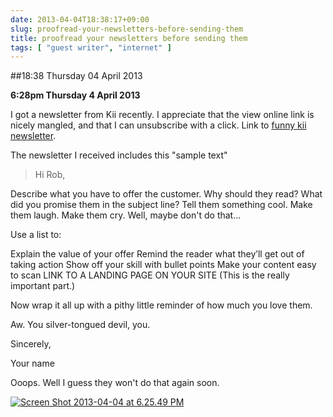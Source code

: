 ```yaml
---
date: 2013-04-04T18:38:17+09:00
slug: proofread-your-newsletters-before-sending-them
title: proofread your newsletters before sending them
tags: [ "guest writer", "internet" ]
---
```


##18:38 Thursday 04 April 2013

**6:28pm Thursday 4 April 2013**

I got a newsletter from Kii recently. I appreciate that the view online link is nicely mangled, and that I can unsubscribe with a click. Link to [funny kii newsletter](http://info.kii.com/news-and-happenings-from-kii-0?ecid=ACsprvuPm5aKrO3hwOeu-WTXky-ocAAjy31sWdfEWNzfnvGfMmibPWoAaWIY6V1Dph5ACEYtA-jd&utm_source=hubspot_email_marketing&utm_medium=email&utm_content=7817950&_hsenc=p2ANqtz-86snaij8f8aSSGCvmpbzpDL9490mZTG15t3Dy9qHlDFdgKS2Q1z-gDSQ2klUQFY7eRyfVfQFbI2oqbR_uCj1AEGbb1tnZTmwpKtCtmzNLUtY9ANZo&_hsmi=7817950).

The newsletter I received includes this "sample text"


> Hi Rob,

Describe what you have to offer the customer. Why should they read? What did you promise them in the subject line?
Tell them something cool. Make them laugh. Make them cry. Well, maybe don't do that...

Use a list to:

Explain the value of your offer
Remind the reader what they’ll get out of taking action
Show off your skill with bullet points
Make your content easy to scan
LINK TO A LANDING PAGE ON YOUR SITE (This is the really important part.)

Now wrap it all up with a pithy little reminder of how much you love them.

Aw. You silver-tongued devil, you.

Sincerely,

Your name



Ooops.  Well I guess they won't do that again soon.

[![Screen Shot 2013-04-04 at 6.25.49 PM](/images/2013/04/Screen-Shot-2013-04-04-at-6.25.49-PM.png)](/images/2013/04/Screen-Shot-2013-04-04-at-6.25.49-PM.png)
